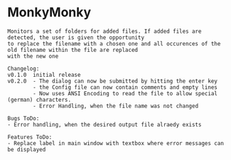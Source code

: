 # MonkyMonky    
    Monitors a set of folders for added files. If added files are detected, the user is given the opportunity 
    to replace the filename with a chosen one and all occurences of the old filename within the file are replaced
    with the new one

    Changelog:
    v0.1.0  initial release
    v0.2.0  - The dialog can now be submitted by hitting the enter key
            - the Config file can now contain comments and empty lines
            - Now uses ANSI Encoding to read the file to allow special (german) characters.
            - Error Handling, when the file name was not changed

	Bugs ToDo:
	- Error handling, when the desired output file alraedy exists
	
	Features ToDo:
	- Replace label in main window with textbox where error messages can be displayed

    